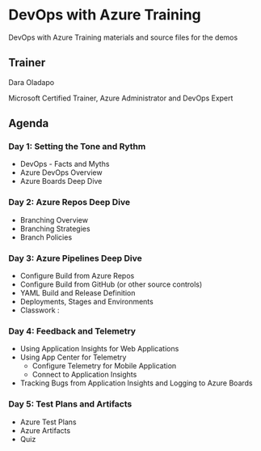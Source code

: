 # DevOps with Azure Training

DevOps with Azure Training materials and source files for the demos

## Trainer

Dara Oladapo

Microsoft Certified Trainer, Azure Administrator and DevOps Expert

## Agenda

### Day 1: Setting the Tone and Rythm

- DevOps - Facts and Myths
- Azure DevOps Overview
- Azure Boards Deep Dive

### Day 2: Azure Repos Deep Dive

- Branching Overview
- Branching Strategies
- Branch Policies

### Day 3: Azure Pipelines Deep Dive

- Configure Build from Azure Repos
- Configure Build from GitHub (or other source controls)
- YAML Build and Release Definition
- Deployments, Stages and Environments
- Classwork : 

### Day 4: Feedback and Telemetry

- Using Application Insights for Web Applications
- Using App Center for Telemetry
  - Configure Telemetry for Mobile Application
  - Connect to Application Insights
- Tracking Bugs from Application Insights and Logging to Azure Boards

### Day 5: Test Plans and Artifacts

- Azure Test Plans
- Azure Artifacts
- Quiz

